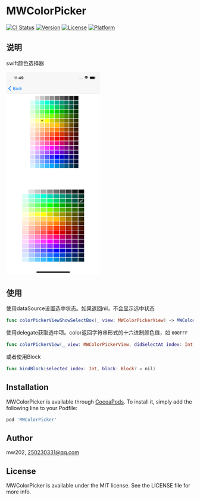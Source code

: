 # MWColorPicker

[![CI Status](https://img.shields.io/travis/mw202/MWColorPicker.svg?style=flat)](https://travis-ci.org/mw202/MWColorPicker)
[![Version](https://img.shields.io/cocoapods/v/MWColorPicker.svg?style=flat)](https://cocoapods.org/pods/MWColorPicker)
[![License](https://img.shields.io/cocoapods/l/MWColorPicker.svg?style=flat)](https://cocoapods.org/pods/MWColorPicker)
[![Platform](https://img.shields.io/cocoapods/p/MWColorPicker.svg?style=flat)](https://cocoapods.org/pods/MWColorPicker)

## 说明

swift颜色选择器

<img src="/docs/screenshot1.png" width="50%" height="50%">

## 使用

使用dataSource设置选中状态。如果返回nil，不会显示选中状态

```swift
func colorPickerViewShowSelectBox(_ view: MWColorPickerView) -> MWColorPickerSelectBoxStyle?
```

使用delegate获取选中项。color返回字符串形式的十六进制颜色值，如 `000FFF`

```swift
func colorPickerView(_ view: MWColorPickerView, didSelectAt index: Int, color: String)
```

或者使用Block

```swift
func bindBlock(selected index: Int, block: Block? = nil)
```

## Installation

MWColorPicker is available through [CocoaPods](https://cocoapods.org). To install it, simply add the following line to your Podfile:

```ruby
pod 'MWColorPicker'
```

## Author

mw202, 250230331@qq.com

## License

MWColorPicker is available under the MIT license. See the LICENSE file for more info.
